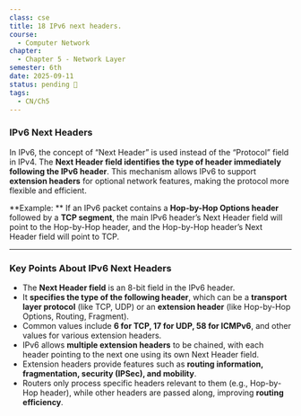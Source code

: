 ```yaml
---
class: cse
title: 18 IPv6 next headers.
course:
  - Computer Network
chapter:
  - Chapter 5 - Network Layer
semester: 6th
date: 2025-09-11
status: pending 🛑
tags:
  - CN/Ch5
---
```

### IPv6 Next Headers

In IPv6, the concept of “Next Header” is used instead of the “Protocol” field in IPv4. The **Next Header field identifies the type of header immediately following the IPv6 header**. This mechanism allows IPv6 to support **extension headers** for optional network features, making the protocol more flexible and efficient.

**Example: **
If an IPv6 packet contains a **Hop-by-Hop Options header** followed by a **TCP segment**, the main IPv6 header’s Next Header field will point to the Hop-by-Hop header, and the Hop-by-Hop header’s Next Header field will point to TCP.

---

### Key Points About IPv6 Next Headers

- The **Next Header field** is an 8-bit field in the IPv6 header.    
- It **specifies the type of the following header**, which can be a **transport layer protocol** (like TCP, UDP) or an **extension header** (like Hop-by-Hop Options, Routing, Fragment).    
- Common values include **6 for TCP, 17 for UDP, 58 for ICMPv6**, and other values for various extension headers.    
- IPv6 allows **multiple extension headers** to be chained, with each header pointing to the next one using its own Next Header field.    
- Extension headers provide features such as **routing information, fragmentation, security (IPSec), and mobility**.    
- Routers only process specific headers relevant to them (e.g., Hop-by-Hop header), while other headers are passed along, improving **routing efficiency**.